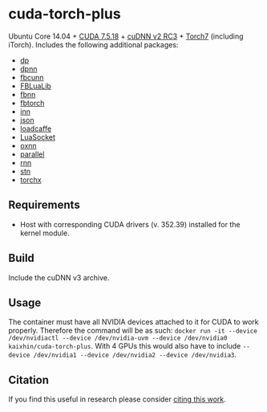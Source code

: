 cuda-torch-plus
===============
Ubuntu Core 14.04 + [CUDA 7.5.18](http://www.nvidia.com/object/cuda_home_new.html) + [cuDNN v2 RC3](https://developer.nvidia.com/cuDNN) + [Torch7](http://torch.ch/) (including iTorch). Includes the following additional packages:

- [dp](https://github.com/nicolas-leonard/dp)
- [dpnn](https://github.com/nicolas-leonard/dpnn)
- [fbcunn](https://github.com/facebook/fbcunn)
- [FBLuaLib](https://github.com/facebook/fblualib)
- [fbnn](https://github.com/facebook/fbnn)
- [fbtorch](https://github.com/facebook/fbtorch)
- [inn](https://github.com/szagoruyko/imagine-nn)
- [json](https://github.com/clementfarabet/lua---json)
- [loadcaffe](https://github.com/szagoruyko/loadcaffe)
- [LuaSocket](https://github.com/diegonehab/luasocket)
- [oxnn](https://github.com/tkocisky/oxnn)
- [parallel](https://github.com/clementfarabet/lua---parallel)
- [rnn](https://github.com/Element-Research/rnn)
- [stn](https://github.com/qassemoquab/stnbhwd)
- [torchx](https://github.com/nicolas-leonard/torchx)

Requirements
------------

- Host with corresponding CUDA drivers (v. 352.39) installed for the kernel module.

Build
-----
Include the cuDNN v3 archive.

Usage
-----
The container must have all NVIDIA devices attached to it for CUDA to work properly.
Therefore the command will be as such: `docker run -it --device /dev/nvidiactl --device /dev/nvidia-uvm --device /dev/nvidia0 kaixhin/cuda-torch-plus`.
With 4 GPUs this would also have to include `--device /dev/nvidia1 --device /dev/nvidia2 --device /dev/nvidia3`.

Citation
--------
If you find this useful in research please consider [citing this work](https://github.com/Kaixhin/dockerfiles/blob/master/CITATION.md).
